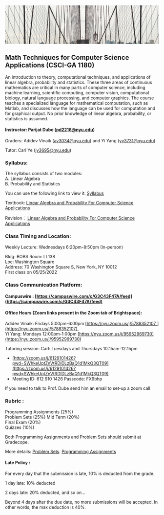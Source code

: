 ![logo](https://github.com/Awesalot/mathtech1180/blob/gh-pages/banner-wide-high-density-min-size.jpg)
## Math Techniques for Computer Science Applications (CSCI-GA 1180)
An introduction to theory, computational techniques, and applications of linear algebra, probability and statistics. These three areas of continuous mathematics are critical in many parts of computer science, including machine learning, scientific computing, computer vision, computational biology, natural language processing, and computer graphics. The course teaches a specialized language for mathematical computation, such as Matlab, and discusses how the language can be used for computation and for graphical output. No prior knowledge of linear algebra, probability, or statistics is assumed.

#### Instructor: Parijat Dube (<pd2216@nyu.edu>)

Graders: Adidev Vinaik (<av3034@nyu.edu>) and Yi Yang (<yy3731@nyu.edu>)

Tutor: Carl Ye (<jy3695@nyu.edu>)

### Syllabus:

The syllabus consists of two modules:  
A. Linear Algebra  
B. Probability and Statistics  

You can use the following link to view it: [Syllabus](https://github.com/Awesalot/mathtech1180/blob/gh-pages/syllabus_MTCS2022-summer.pdf)

Textbook:
[Linear Algebra and Probability For Computer Science Applications](https://github.com/Awesalot/mathtech1180/blob/gh-pages/Ernest%20Davis%2C%20Linear%20Algebra%20and%20Probability%20for%20Computer%20Science%20Applications%2C%20CRC%20Press%2C%202012.pdf)

Revision： 
[Linear Algebra and Probability For Computer Science Applications](https://github.com/Awesalot/mathtech1180/blob/gh-pages/Errata%20-%20Ernest%20Davis%2C%20Linear%20Algebra%20and%20Probability%20for%20Computer%20Science%20Applications%2C%20CRC%20Press%2C%202012.pdf)

### Class Timing and Location: 

Weekly Lecture: Wednesdays 6:20pm-8:50pm (In-person)  

Bldg: BOBS Room: LL138  
Loc: Washington Square  
Address: 70 Washington Square S, New York, NY 10012  
First class on 05/25/2022  

### Class Communication Platform:

#### Campuswire : [https://campuswire.com/c/G3C43F47A/feed](https://campuswire.com/c/G3C43F47A/feed)

#### Office Hours (Zoom links present in the Zoom tab of Brightspace):

Adidev Vinaik: Fridays 5:00pm-6:00pm [https://nyu.zoom.us/j/5788352107 ](https://nyu.zoom.us/j/5788352107)   
Yi Yang: Mondays 12:00pm-1:00pm [https://nyu.zoom.us/j/95952969730](https://nyu.zoom.us/j/95952969730)  

Tutoring session:
Carl: Tuesdays and Thursdays 10:15am-12:15pm   
- [https://zoom.us/j/6129101426?pwd=SWhkeUptZnVtRDlDLzBaQ1d1MkQ3QT09](https://zoom.us/j/6129101426?pwd=SWhkeUptZnVtRDlDLzBaQ1d1MkQ3QT09)  
- Meeting ID: 612 910 1426 Passcode: FX9bhp

If you need to talk to Prof. Dube send him an email to set-up a zoom call  

### Rubric  :

 Programming Assignments (25%)  
 Problem Sets (25%) 
 Mid Term (20%)  
 Final Exam (20%)  
 Quizzes (10%) 
 
 Both  Programming Assignments  and Problem Sets should  submit at Gradecope.
 
 More details: [Problem Sets](https://brightspace.nyu.edu/d2l/lms/news/main.d2l?ou=199679).
 [Programming Assignments](https://campuswire.com/c/G3C43F47A/feed/35)
 
 
#### Late Policy  :
 
For every day that the submission is late, 10% is deducted from the grade.

1 day late: 10% deducted

2 days late: 20% deducted, and so on...

Beyond 4 days after the due date, no more submissions will be accepted. In other words, the max deduction is 40%.

